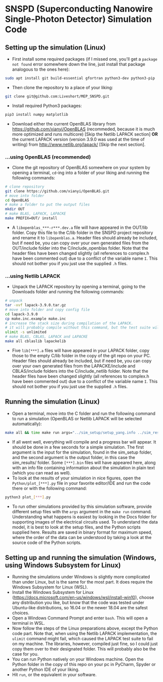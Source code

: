 # SNSPD (Superconducting Nanowire Single-Photon Detector) Simulation Code
## Setting up the simulation (Linux)
* First install some required packages (if I missed one, you'll get a `package not found` error somewhere down the line, just install that package analogous to the ones here):
```bash
sudo apt install git build-essential gfortran python3-dev python3-pip
```
* Then clone the repository to a place of your liking:
```bash
git clone git@github.com:Liveshort/MEP_SNSPD.git
```
* Install required Python3 packages:
```bash
pip3 install numpy matplotlib
```
* Download either the current OpenBLAS library from https://github.com/xianyi/OpenBLAS (recommeded, because it is much more optimized and runs multicore) [Skip the Netlib LAPACK section] **OR** the current LAPACK version (version 3.9.0 was used at the time of writing) from http://www.netlib.org/lapack/ [Skip the next section].
### ...using OpenBLAS (recommended)
* Clone the git repository of OpenBLAS somewhere on your system by opening a terminal, `cd`-ing into a folder of your liking and running the following commands:
```bash
# clone repository
git clone https://github.com/xianyi/OpenBLAS.git
# move into folder
cd OpenBLAS
# make a folder to put the output files
mkdir OUT
# make BLAS, LAPACK, LAPACKE
make PREFIX=OUT/ install
```
* A `libopenblas_***-r***.dev.a` file will have appeared in the OUT/lib folder. Copy this file to the C/lib folder in the SNSPD project repository and rename it to `libopenblas.a`. Header files should already be included, but if need be, you can copy over your own generated files from the OUT/include folder into the C/include_openblas folder. Note that the header files have been changed slightly (all references to complex.h have been commented out) due to a conflict of the variable name `I`. This should not bother you if you just use the supplied `.h` files.
### ...using Netlib LAPACK
* Unpack the LAPACK repository by opening a terminal, going to the Downloads folder and running the following commands:
```bash
# unpack
tar -xvf lapack-3.9.0.tar.gz
# move into folder and copy config file
cd lapack-3.9.0
cp make.inc.example make.inc
# increase the stack size during compilation of the LAPACK.
# it will probably compile without this command, but the test suite will not run.
ulimit -s unlimited
# make BLAS, CBLAS, LAPACK and LAPACKE
make all cblaslib lapackelib
```
* Five `lib[***].a` files will have appeared in your LAPACK folder, copy those to the empty C/lib folder in the copy of the git repo on your PC. Header files should already be included, but if need be, you can copy over your own generated files from the LAPACKE/include and CBLAS/include folders into the C/include_netlib folder. Note that the header files have been changed slightly (all references to complex.h have been commented out) due to a conflict of the variable name `I`. This should not bother you if you just use the supplied `.h` files.
## Running the simulation (Linux)
* Open a terminal, move into the C folder and run the following command to run a simulation (OpenBLAS or Netlib LAPACK will be selected automatically):
```bash
make all && time make run args="../sim_setup/setup_yang.info ../sim_results/"
```
* If all went well, everything will compile and a progress bar will appear. It should be done in a few seconds for a simple simulation. The first argument is the input for the simulation, found in the sim_setup folder, and the second argument is the output folder, in this case the sim_results/ folder. Some `[***].bin` files will have appeared here, along with an info file containing information about the simulation in plain text (which you can read as well).
* To look at the results of your simulation in nice figures, open the `Python/plot_[***].py` file in your favorite editor/IDE and run the code there or with the following command:
```bash
python3 plot_[***].py
```
* To run other simulations provided by this simulation software, provide different setup files with the `args` argument in the `make run` command. Understanding what happens is easiest by looking in the Docs folder for supporting images of the electrical circuits used. To understand the data model, it is best to look at the setup files, and the Python scripts supplied here. Results are saved in binary format for maximum speed, where the order of the data can be understood by taking a look at the source code of the Python scripts.
## Setting up and running the simulation (Windows, using Windows Subsystem for Linux)
* Running the simulations under Windows is slightly more complicated than under Linux, but is the same for the most part. It does require the Windows Subsystem for Linux (WSL).
* Install the Windows Subsystem for Linux (https://docs.microsoft.com/en-us/windows/wsl/install-win10), choose any distribution you like, but know that the code was tested under Ubuntu-like distributions, so 16.04 or the newer 18.04 are the safest choices.
* Open a Windows Command Prompt and enter `bash`. This will open a terminal in WSL.
* Now follow the steps of the Linux preparations above, except the Python code part. Note that, when using the Netlib LAPACK implementation, the `ulimit` command might fail, which caused the LAPACK test suite to fail on my machine. The libraries, however, compiled just fine, so I could just copy them over to their designated folder. This will probably also be the case for you.
* You can run Python natively on your Windows machine. Open the Python folder in the copy of this repo on your pc in PyCharm, Spyder or another Python IDE of your liking.
* Hit `run`, or the equivalent in your software.
